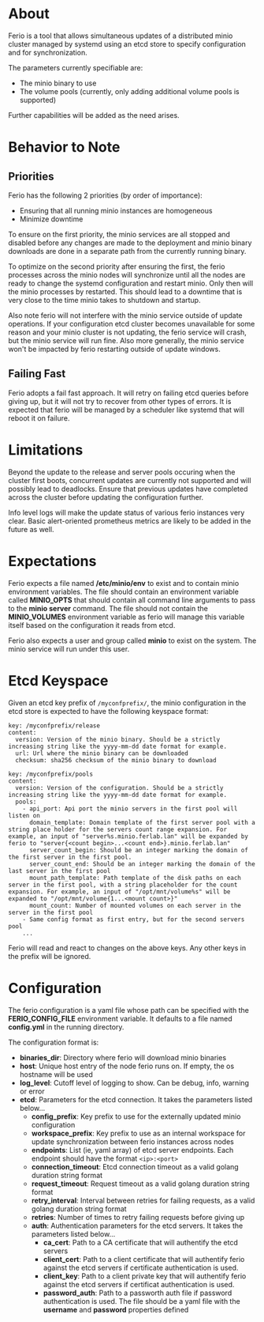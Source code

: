 # About

Ferio is a tool that allows simultaneous updates of a distributed minio cluster managed by systemd using an etcd store to specify configuration and for synchronization.

The parameters currently specifiable are:
  - The minio binary to use
  - The volume pools (currently, only adding additional volume pools is supported)

Further capabilities will be added as the need arises.

# Behavior to Note

## Priorities

Ferio has the following 2 priorities (by order of importance):
  - Ensuring that all running minio instances are homogeneous
  - Minimize downtime

To ensure on the first priority, the minio services are all stopped and disabled before any changes are made to the deployment and minio binary downloads are done in a separate path from the currently running binary.

To optimize on the second priority after ensuring the first, the ferio processes across the minio nodes will synchronize until all the nodes are ready to change the systemd configuration and restart minio. Only then will the minio processes by restarted. This should lead to a downtime that is very close to the time minio takes to shutdown and startup.

Also note ferio will not interfere with the minio service outside of update operations. If your configuration etcd cluster becomes unavailable for some reason and your minio cluster is not updating, the ferio service will crash, but the minio service will run fine. Also more generally, the minio service won't be impacted by ferio restarting outside of update windows.

## Failing Fast

Ferio adopts a fail fast approach. It will retry on failing etcd queries before giving up, but it will not try to recover from other types of errors. It is expected that ferio will be managed by a scheduler like systemd that will reboot it on failure.

# Limitations

Beyond the update to the release and server pools occuring when the cluster first boots, concurrent updates are currently not supported and will possibly lead to deadlocks. Ensure that previous updates have completed across the cluster before updating the configuration further.

Info level logs will make the update status of various ferio instances very clear. Basic alert-oriented prometheus metrics are likely to be added in the future as well.

# Expectations

Ferio expects a file named **/etc/minio/env** to exist and to contain minio environment variables. The file should contain an environment variable called **MINIO_OPTS** that should contain all command line arguments to pass to the **minio server** command. The file should not contain the **MINIO_VOLUMES** environment variable as ferio will manage this variable itself based on the configuration it reads from etcd.

Ferio also expects a user and group called **minio** to exist on the system. The minio service will run under this user.

# Etcd Keyspace

Given an etcd key prefix of `/myconfprefix/`, the minio configuration in the etcd store is expected to have the following keyspace format:

```
key: /myconfprefix/release
content:
  version: Version of the minio binary. Should be a strictly increasing string like the yyyy-mm-dd date format for example.
  url: Url where the minio binary can be downloaded
  checksum: sha256 checksum of the minio binary to download

key: /myconfprefix/pools
content:
  version: Version of the configuration. Should be a strictly increasing string like the yyyy-mm-dd date format for example.
  pools:
    - api_port: Api port the minio servers in the first pool will listen on
      domain_template: Domain template of the first server pool with a string place holder for the servers count range expansion. For example, an input of "server%s.minio.ferlab.lan" will be expanded by ferio to "server{<count begin>...<count end>}.minio.ferlab.lan"
      server_count_begin: Should be an integer marking the domain of the first server in the first pool.
      server_count_end: Should be an integer marking the domain of the last server in the first pool
      mount_path_template: Path template of the disk paths on each server in the first pool, with a string placeholder for the count expansion. For example, an input of "/opt/mnt/volume%s" will be expanded to "/opt/mnt/volume{1...<mount count>}"
      mount_count: Number of mounted volumes on each server in the server in the first pool
    - Same config format as first entry, but for the second servers pool
    ...
```

Ferio will read and react to changes on the above keys. Any other keys in the prefix will be ignored.

# Configuration

The ferio configuration is a yaml file whose path can be specified with the **FERIO_CONFIG_FILE** environment variable. It defaults to a file named **config.yml** in the running directory.

The configuration format is:

- **binaries_dir**: Directory where ferio will download minio binaries
- **host**: Unique host entry of the node ferio runs on. If empty, the os hostname will be used
- **log_level**: Cutoff level of logging to show. Can be debug, info, warning or error
- **etcd**: Parameters for the etcd connection. It takes the parameters listed below...
  - **config_prefix**: Key prefix to use for the externally updated minio configuration
  - **workspace_prefix**: Key prefix to use as an internal workspace for update synchronization between ferio instances across nodes
  - **endpoints**: List (ie, yaml array) of etcd server endpoints. Each endpoint should have the format `<ip>:<port>`
  - **connection_timeout**: Etcd connection timeout as a valid golang duration string format
  - **request_timeout**: Request timeout as a valid golang duration string format
  - **retry_interval**: Interval between retries for failing requests, as a valid golang duration string format
  - **retries**: Number of times to retry failing requests before giving up
  - **auth**: Authentication parameters for the etcd servers. It takes the parameters listed below...
	- **ca_cert**: Path to a CA certificate that will authentify the etcd servers
    - **client_cert**: Path to a client certificate that will authentify ferio against the etcd servers if certificate authentication is used.
    - **client_key**: Path to a client private key that will authentify ferio against the etcd servers if certificat authentication is used.
    - **password_auth**: Path to a passworth auth file if password authentication is used. The file should be a yaml file with the **username** and **password** properties defined